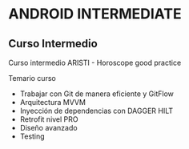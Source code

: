 # ANDROID INTERMEDIATE
## Curso Intermedio

Curso intermedio ARISTI - Horoscope good practice

Temario curso
- Trabajar con Git de manera eficiente y GitFlow
- Arquitectura MVVM
- Inyección de dependencias con DAGGER HILT
- Retrofit nivel PRO
- Diseño avanzado
- Testing